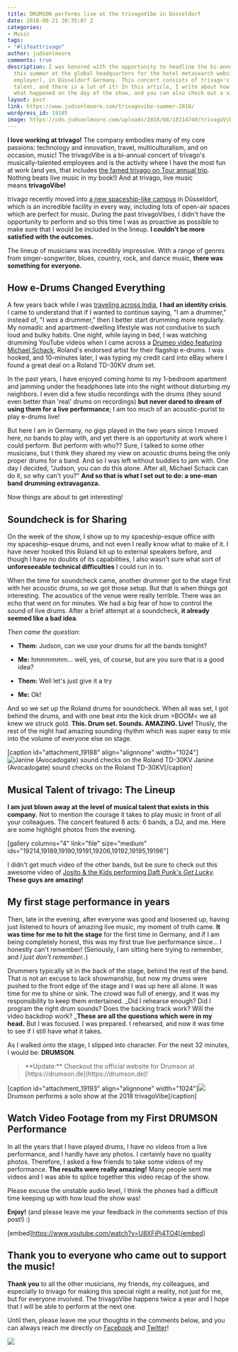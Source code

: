 ```yaml
---
title: DRUMSON performs live at the trivagoVibe in Düsseldorf
date: 2018-08-21 20:35:07 Z
categories:
- Music
tags:
- "#lifeattrivago"
author: judsonlmoore
comments: true
description: I was honored with the opportunity to headline the bi-annual trivagoVibe
  this summer at the global headquarters for the hotel metasearch website (and my
  employer), in Düsseldorf Germany. This concert consists of trivago's greatest musical
  talent, and there is a lot of it! In this article, I write about how I got involved,
  what happened on the day of the show, and you can also check out a video of my performance!
layout: post
link: https://www.judsonlmoore.com/trivagovibe-summer-2018/
wordpress_id: 19185
image: https://cdn.judsonlmoore.com/uploads/2018/08/18114740/trivagoVibe-Summer-2018-007.jpg
---
```



**I love working at trivago!** The company embodies many of my core passions: technology and innovation, travel, multiculturalism, and on occasion, music! The trivagoVibe is a bi-annual concert of trivago's musically-talented employees and is the activity where I have the most fun at work (and yes, that includes [the famed trivago on Tour annual trip](https://www.judsonlmoore.com/trivago-tour-2017/). Nothing beats live music in my book!) And at trivago, live music means **trivagoVibe!**

trivago recently moved into [a new spaceship-like campus](https://youtu.be/LQikZZIia2k) in Düsseldorf, which is an incredible facility in every way, including lots of open-air spaces which are perfect for music. During the past trivagoVibes, I didn't have the opportunity to perform and so this time I was as proactive as possible to make sure that I would be included in the lineup. **I couldn't be more satisfied with the outcomes.**

The lineup of musicians was incredibly impressive. With a range of genres from singer-songwriter, blues, country, rock, and dance music, **there was something for everyone.**

## How e-Drums Changed Everything
A few years back while I was [traveling across India](https://www.judsonlmoore.com/india/), **I had an identity crisis**. I came to understand that if I wanted to continue saying, "I am a drummer," instead of, "I _was_ a drummer," then I better start drumming more regularly. My nomadic and apartment-dwelling lifestyle was not conducive to such loud and bulky habits. One night, while laying in bed, I was watching drumming YouTube videos when I came across a [Drumeo video featuring Michael Schack](https://www.youtube.com/watch?v=JqReO5NPN_g), Roland's endorsed artist for their flagship e-drums. I was hooked, and 10-minutes later, I was typing my credit card into eBay where I found a great deal on a Roland TD-30KV drum set.

In the past years, I have enjoyed coming home to my 1-bedroom apartment and jamming under the headphones late into the night without disturbing my neighbors. I even did a few studio recordings with the drums (they sound even better than 'real' drums on recordings) **but never dared to dream of using them for a live performance**; I am too much of an acoustic-purist to play e-drums live!

But here I am in Germany, no gigs played in the two years since I moved here, no bands to play with, and yet there is an opportunity at work where I could perform. But perform with who?? Sure, I talked to some other musicians, but I think they shared my view on acoustic drums being the only proper drums for a band. And so I was left without buddies to jam with. One day I decided, "Judson, you can do this alone. After all, Michael Schack can do it, so why can't you?" **And so that is what I set out to do: a one-man band drumming extravaganza.**

Now things are about to get interesting!

## Soundcheck is for Sharing
On the week of the show, I show up to my spaceship-esque office with my spaceship-esque drums, and not even I really know what to make of it. I have never hooked this Roland kit up to external speakers before, and though I have no doubts of its capabilities, I also wasn't sure what sort of **unforeseeable technical difficulties** I could run in to.

When the time for soundcheck came, another drummer got to the stage first with her acoustic drums, so we got those setup. But that is when things got interesting. The acoustics of the venue were really terrible. There was an echo that went on for minutes. We had a big fear of how to control the sound of live drums. After a brief attempt at a soundcheck, **it already seemed like a bad idea**.

_Then came the question:_

  * **Them:** Judson, can we use your drums for all the bands tonight?

  * **Me:** hmmmmmm... well, yes, of course, but are you sure that is a good idea?

  * **Them:** Well let's just give it a try

  * **Me:** Ok!

And so we set up the Roland drums for soundcheck. When all was set, I got behind the drums, and with one beat into the kick drum >BOOM< we all knew we struck gold. **This. Drum set. Sounds. AMAZING. Live!** Thusly, the rest of the night had amazing sounding rhythm which was super easy to mix into the volume of everyone else on stage.

[caption id="attachment_19188" align="alignnone" width="1024"]![Janine (Avocadogate) sound checks on the Roland TD-30KV](../assets/images/2018/08/trivagoVibe-Summer-2018-001.jpg) Janine (Avocadogate) sound checks on the Roland TD-30KV[/caption]

## Musical Talent of trivago: The Lineup
**I am just blown away at the level of musical talent that exists in this company.** Not to mention the courage it takes to play music in front of all your colleagues. The concert featured 8 acts: 6 bands, a DJ, and me. Here are some highlight photos from the evening.

[gallery columns="4" link="file" size="medium" ids="19214,19189,19190,19191,19206,19192,19195,19196"]

I didn't get much video of the other bands, but be sure to check out this awesome video of [Josito & the Kids performing Daft Punk's _Get Lucky_](https://www.instagram.com/p/Bmu6MBIFzS_/). **These guys are amazing!**

## My first stage performance in years
Then, late in the evening, after everyone was good and loosened up, having just listened to hours of amazing live music, my moment of truth came. **It was time for me to hit the stage** for the first time in Germany, and if I am being completely honest, this was my first true live performance since... I honestly can't remember! (Seriously, I am sitting here trying to remember, and _I just don't remember.._)

Drummers typically sit in the back of the stage, behind the rest of the band. That is not an excuse to lack showmanship, but now my drums were pushed to the front edge of the stage and I was up here all alone. It was time for me to shine or sink. The crowd was full of energy, and it was my responsibility to keep them entertained. _Did I rehearse enough? Did I program the right drum sounds? Does the backing track work? Will the video backdrop work? _**These are all the questions which were in my head.** But I was focused. I was prepared. I rehearsed, and now it was time to see if I still have what it takes.

As I walked onto the stage, I slipped into character. For the next 32 minutes, I would be: **DRUMSON**.

<blockquote>**Update:** Checkout the official website for Drumson at [https://drumson.de](https://drumson.de)!</blockquote>

[caption id="attachment_19193" align="alignnone" width="1024"]![](../assets/images/2018/08/trivagoVibe-Summer-2018-006.jpg) Drumson performs a solo show at the 2018 trivagoVibe[/caption]

## Watch Video Footage from my First DRUMSON Performance
In all the years that I have played drums, I have no videos from a live performance, and I hardly have any photos. I certainly have no quality photos. Therefore, I asked a few friends to take some videos of my performance. **The results were really amazing!** Many people sent me videos and I was able to splice together this video recap of the show.

Please excuse the unstable audio level, I think the phones had a difficult time keeping up with how loud the show was!

**Enjoy!** (and please leave me your feedback in the comments section of this post!) :)

[embed]https://www.youtube.com/watch?v=U8XFiPi4TO4[/embed]

## Thank you to everyone who came out to support the music!
**Thank you** to all the other musicians, my friends, my colleagues, and especially to trivago for making this special night a reality, not just for me, but for everyone involved. The trivagoVibe happens twice a year and I hope that I will be able to perform at the next one.

Until then, please leave me your thoughts in the comments below, and you can always reach me directly on [Facebook](https://www.facebook.com/JudsonLMooreBlog/) and [Twitter](https://twitter.com/judsonlmoore)!

![](../assets/images/2018/08/trivagoVibe-Summer-2018-011.jpg)
